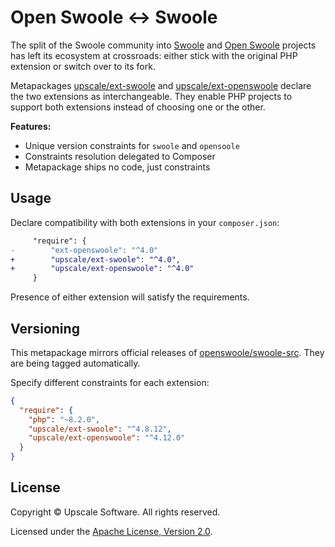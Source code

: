 Open Swoole ↔ Swoole
====================

The split of the Swoole community into [Swoole](https://github.com/swoole/swoole-src) and [Open Swoole](https://github.com/openswoole/swoole-src) projects has left its ecosystem at crossroads:
either stick with the original PHP extension or switch over to its fork.

Metapackages [upscale/ext-swoole](https://github.com/upscalesoftware/ext-swoole) and [upscale/ext-openswoole](https://github.com/upscalesoftware/ext-openswoole) declare the two extensions as interchangeable.
They enable PHP projects to support both extensions instead of choosing one or the other.

**Features:**
- Unique version constraints for `swoole` and `opensoole`
- Constraints resolution delegated to Composer
- Metapackage ships no code, just constraints

## Usage

Declare compatibility with both extensions in your `composer.json`:
```diff
     "require": {
-        "ext-openswoole": "^4.0"
+        "upscale/ext-swoole": "^4.0",
+        "upscale/ext-openswoole": "^4.0"
     }
```

Presence of either extension will satisfy the requirements.

## Versioning

This metapackage mirrors official releases of [openswoole/swoole-src](https://github.com/openswoole/swoole-src).
They are being tagged automatically.

Specify different constraints for each extension:
```json
{
  "require": {
    "php": "~8.2.0",
    "upscale/ext-swoole": "^4.8.12",
    "upscale/ext-openswoole": "^4.12.0"
  }
}
```

## License

Copyright © Upscale Software. All rights reserved.

Licensed under the [Apache License, Version 2.0](https://github.com/upscalesoftware/ext-openswoole/blob/master/LICENSE.txt).